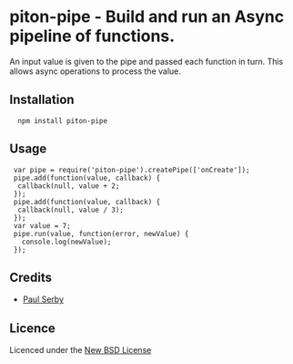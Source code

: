 # piton-pipe - Build and run an Async pipeline of functions.

An input value is given to the pipe and passed each function in turn.
This allows async operations to process the value.

## Installation

      npm install piton-pipe

## Usage

     var pipe = require('piton-pipe').createPipe(['onCreate']);
     pipe.add(function(value, callback) {
      callback(null, value + 2;
     });
     pipe.add(function(value, callback) {
      callback(null, value / 3);
     });
     var value = 7;
     pipe.run(value, function(error, newValue) {
       console.log(newValue);
     });

## Credits
* [Paul Serby](https://github.com/serby/)

## Licence
Licenced under the [New BSD License](http://opensource.org/licenses/bsd-license.php)
